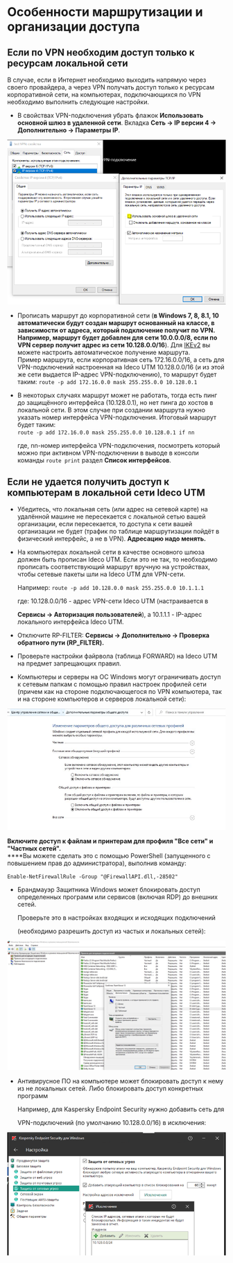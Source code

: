 # Особенности маршрутизации и организации доступа

## Если по VPN необходим доступ только к ресурсам локальной сети

В случае, если в Интернет необходимо выходить напрямую через своего провайдера, а через VPN получать доступ только к ресурсам корпоративной сети, на компьютерах, подключающихся по VPN необходимо выполнить следующие настройки.

* В свойствах VPN-подключения убрать флажок **Использовать основной шлюз в удаленной сети**. Вкладка **Сеть -> IP версии 4 -> Дополнительно -> Параметры IP**.

![](<../../../.gitbook/assets/6586926 (1) (2) (2) (2) (2) (2) (2) (2) (3) (3) (3) (3) (3) (2).png>)

* Прописать маршрут до корпоративной сети (**в Windows 7, 8, 8.1, 10 автоматически будут создан маршрут основанный на классе, в зависимости от адреса, который подключение получит по VPN. Например, маршрут будет добавлен для сети 10.0.0.0/8, если по VPN сервер получит адрес из сети 10.128.0.0/16**). Для [IKEv2](ipsec-ikev2/) вы можете настроить автоматическое получение маршрута.\
  Пример маршрута, если корпоративная сеть 172.16.0.0/16, а сеть для VPN-подключений настроенная на Ideco UTM 10.128.0.0/16 (и из этой же сети выдается IP-адрес VPN-подключению), то маршрут будет таким: `route -p add 172.16.0.0 mask 255.255.0.0 10.128.0.1`
*   В некоторых случаях маршрут может не работать, тогда есть пинг до защищённого интерфейса (10.128.0.1), но нет пинга до хостов в локальной сети. В этом случае при создании маршрута нужно указать номер интерфейса VPN-подключения. Итоговый маршрут будет таким:\
    `route -p add 172.16.0.0 mask 255.255.0.0 10.128.0.1 if nn`

    где, nn-номер интерфейса VPN-подключения, посмотреть который можно при активном VPN-подключении в выводе в консоли команды `route print` раздел **Список интерфейсов**.

## Если не удается получить доступ к компьютерам в локальной сети Ideco UTM

* Убедитесь, что локальная сеть (или адрес на сетевой карте) на удалённой машине не пересекается с локальной сетью вашей организации, если пересекается, то доступа к сети вашей организации не будет (трафик по таблице маршрутизации пойдёт в физический интерфейс, а не в VPN). **Адресацию надо менять.**
*   На компьютерах локальной сети в качестве основного шлюза должен быть прописан Ideco UTM. Если это не так, то необходимо прописать соответствующий маршрут вручную на устройствах, чтобы сетевые пакеты шли на Ideco UTM для VPN-сети. &#x20;

    Например: `route -p add 10.128.0.0 mask 255.255.0.0 10.1.1.1` &#x20;

    где: 10.128.0.0/16 - адрес VPN-сети Ideco UTM (настраивается в

    **Сервисы -> Авторизация пользователей**), а 10.1.1.1 - IP-адрес локального интерфейса Ideco UTM.
* Отключите RP-FILTER: **Сервисы -> Дополнительно -> Проверка обратного пути (RP\_FILTER).**
* Проверьте настройки файрвола (таблица FORWARD) на Ideco UTM на предмет запрещающих правил.
* Компьютеры и серверы на ОС Windows могут ограничивать доступ к сетевым папкам с помощью правил настроек профилей сети (причем как на стороне подключающегося по VPN компьютера, так и на стороне компьютеров и серверов локальной сети):

![](<../../../.gitbook/assets/снимок (1) (2) (1).jpeg>)

**Включите доступ к файлам и принтерам для профиля "Все сети" и "Частных сетей".**\
****Вы можете сделать это с помощью PowerShell (запущенного с повышением прав до администратора), выполнив команду:

```
Enable-NetFirewallRule -Group "@FirewallAPI.dll,-28502"
```

*   Брандмауэр Защитника Windows может блокировать доступ определенных программ или сервисов (включая RDP) до внешних сетей. &#x20;

    Проверьте это в настройках входящих и исходящих подключений

    (необходимо разрешить доступ из частых и локальных сетей): &#x20;

![](<../../../.gitbook/assets/защитник (2).jpeg>)

*   Антивирусное ПО на компьютере может блокировать доступ к нему из не локальных сетей. Либо блокировать доступ конкретных программ &#x20;

    Например, для Kaspersky Endpoint Security нужно добавить сеть для

    VPN-подключений (по умолчанию 10.128.0.0/16) в исключения: &#x20;

![](../../../attachments/16842788/16842796.jpg)
